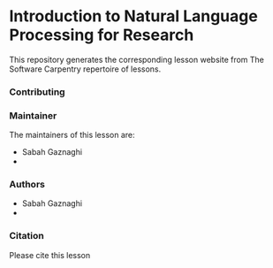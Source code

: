 # Introduction to Natural Language Processing for Research
This repository generates the corresponding lesson website from The Software Carpentry repertoire of lessons.


### Contributing





### Maintainer
The maintainers of this lesson are:
- Sabah Gaznaghi
- 

### Authors
- Sabah Gaznaghi
- 

### Citation
Please cite this lesson
